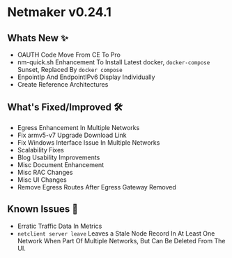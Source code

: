 # Netmaker v0.24.1

## Whats New ✨

- OAUTH Code Move From CE To Pro
- nm-quick.sh Enhancement To Install Latest docker, `docker-compose` Sunset, Replaced By `docker compose`
- EnpointIp And EndpointIPv6 Display Individually
- Create Reference Architectures

## What's Fixed/Improved 🛠

- Egress Enhancement In Multiple Networks
- Fix armv5-v7 Upgrade Download Link
- Fix Windows Interface Issue In Multiple Networks
- Scalability Fixes
- Blog Usability Improvements
- Misc Document Enhancement
- Misc RAC Changes
- Misc UI Changes
- Remove Egress Routes After Egress Gateway Removed


## Known Issues 🐞

- Erratic Traffic Data In Metrics
- `netclient server leave` Leaves a Stale Node Record In At Least One Network When Part Of Multiple Networks, But Can Be Deleted From The UI.